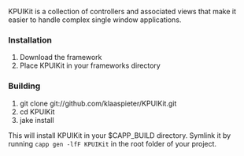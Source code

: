 KPUIKit is a collection of controllers and associated views that make it easier to handle complex single window applications.

### Installation

1. Download the framework
2. Place KPUIKit in your frameworks directory

### Building

1. git clone git://github.com/klaaspieter/KPUIKit.git
2. cd KPUIKit
3. jake install

This will install KPUIKit in your $CAPP_BUILD directory. Symlink it by running `capp gen -lfF KPUIKit` in the root folder of your project.